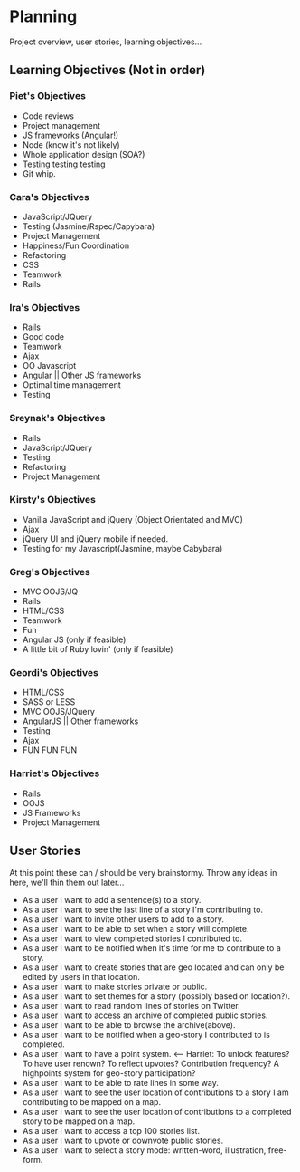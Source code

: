 Planning  
========
Project overview, user stories, learning objectives...  

Learning Objectives (Not in order)  
-------------------

### Piet's Objectives  
  * Code reviews
  * Project management
  * JS frameworks (Angular!)
  * Node (know it's not likely)
  * Whole application design (SOA?)
  * Testing testing testing
  * Git whip.

### Cara's Objectives
  * JavaScript/JQuery
  * Testing (Jasmine/Rspec/Capybara)
  * Project Management
  * Happiness/Fun Coordination
  * Refactoring
  * CSS
  * Teamwork
  * Rails

### Ira's Objectives
  * Rails
  * Good code
  * Teamwork
  * Ajax
  * OO Javascript
  * Angular || Other JS frameworks
  * Optimal time management
  * Testing

### Sreynak's Objectives
  * Rails
  * JavaScript/JQuery
  * Testing
  * Refactoring
  * Project Management

  
### Kirsty's Objectives
  * Vanilla JavaScript and jQuery (Object Orientated and MVC)
  * Ajax
  * jQuery UI and jQuery mobile if needed.
  * Testing for my Javascript(Jasmine, maybe Cabybara)

### Greg's Objectives
 * MVC OOJS/JQ
 * Rails
 * HTML/CSS
 * Teamwork
 * Fun
 * Angular JS (only if feasible)
 * A little bit of Ruby lovin' (only if feasible)

### Geordi's Objectives
 * HTML/CSS
 * SASS or LESS
 * MVC OOJS/JQuery
 * AngularJS || Other frameworks
 * Testing
 * Ajax
 * FUN FUN FUN

### Harriet's Objectives
* Rails
* OOJS
* JS Frameworks
* Project Management

User Stories  
------------  
At this point these can / should be very brainstormy. Throw any ideas in here, we'll thin them out later...

 * As a user I want to add a sentence(s) to a story. 
 * As a user I want to see the last line of a story I'm contributing to.
 * As a user I want to invite other users to add to a story.
 * As a user I want to be able to set when a story will complete.
 * As a user I want to view completed stories I contributed to.
 * As a user I want to be notified when it's time for me to contribute to a story.
 * As a user I want to create stories that are geo located and can only be edited by users in that location.
 * As a user I want to make stories private or public.
 * As a user I want to set themes for a story (possibly based on location?).
 * As a user I want to read random lines of stories on Twitter.
 * As a user I want to access an archive of completed public stories.
 * As a user I want to be able to browse the archive(above).
 * As a user I want to be notified when a geo-story I contributed to is completed.
 * As a user I want to have a point system. <-- Harriet: To unlock features? To have user renown? To reflect upvotes? Contribution frequency? A highpoints system for geo-story participation?
 * As a user I want to be able to rate lines in some way.
 * As a user I want to see the user location of contributions to a story I am contributing to be mapped on a map.
 * As a user I want to see the user location of contributions to a completed story to be mapped on a map.
 * As a user I want to access a top 100 stories list.
 * As a user I want to upvote or downvote public stories.
 * As a user I want to select a story mode: written-word, illustration, free-form.
 

